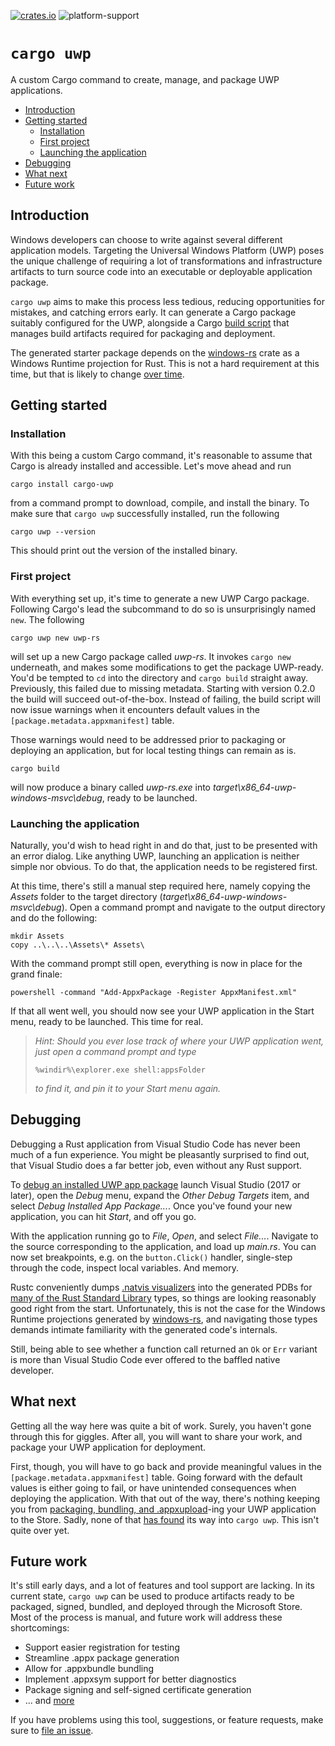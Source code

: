 [![crates.io](https://img.shields.io/crates/v/cargo-uwp.svg)](https://crates.io/crates/cargo-uwp)
![platform-support](https://img.shields.io/badge/platform-windows--only-critical?logo=windows)

# `cargo uwp` <!-- omit in toc -->

A custom Cargo command to create, manage, and package UWP applications.

- [Introduction](#introduction)
- [Getting started](#getting-started)
  - [Installation](#installation)
  - [First project](#first-project)
  - [Launching the application](#launching-the-application)
- [Debugging](#debugging)
- [What next](#what-next)
- [Future work](#future-work)

## Introduction

Windows developers can choose to write against several different application models. Targeting the Universal Windows Platform (UWP) poses the unique challenge of requiring a lot of transformations and infrastructure artifacts to turn source code into an executable or deployable application package.

`cargo uwp` aims to make this process less tedious, reducing opportunities for mistakes, and catching errors early. It can generate a Cargo package suitably configured for the UWP, alongside a Cargo [build script](https://doc.rust-lang.org/cargo/reference/build-scripts.html) that manages build artifacts required for packaging and deployment.

The generated starter package depends on the [windows-rs](https://crates.io/crates/windows) crate as a Windows Runtime projection for Rust. This is not a hard requirement at this time, but that is likely to change [over time](#future-work).

## Getting started

### Installation

With this being a custom Cargo command, it's reasonable to assume that Cargo is already installed and accessible. Let's move ahead and run

```none
cargo install cargo-uwp
```

from a command prompt to download, compile, and install the binary. To make sure that `cargo uwp` successfully installed, run the following

```none
cargo uwp --version
```

This should print out the version of the installed binary.

### First project

With everything set up, it's time to generate a new UWP Cargo package. Following Cargo's lead the subcommand to do so is unsurprisingly named `new`. The following

```none
cargo uwp new uwp-rs
```

will set up a new Cargo package called *uwp-rs*. It invokes `cargo new` underneath, and makes some modifications to get the package UWP-ready. You'd be tempted to `cd` into the directory and `cargo build` straight away. Previously, this failed due to missing metadata. Starting with version 0.2.0 the build will succeed out-of-the-box. Instead of failing, the build script will now issue warnings when it encounters default values in the `[package.metadata.appxmanifest]` table.

Those warnings would need to be addressed prior to packaging or deploying an application, but for local testing things can remain as is.

```none
cargo build
```

will now produce a binary called *uwp-rs.exe* into *target\\x86_64-uwp-windows-msvc\\debug*, ready to be launched.

### Launching the application

Naturally, you'd wish to head right in and do that, just to be presented with an error dialog. Like anything UWP, launching an application is neither simple nor obvious. To do that, the application needs to be registered first.

At this time, there's still a manual step required here, namely copying the *Assets* folder to the target directory (*target\\x86_64-uwp-windows-msvc\\debug*). Open a command prompt and navigate to the output directory and do the following:

```none
mkdir Assets
copy ..\..\..\Assets\* Assets\
```

With the command prompt still open, everything is now in place for the grand finale:

```none
powershell -command "Add-AppxPackage -Register AppxManifest.xml"
```

If that all went well, you should now see your UWP application in the Start menu, ready to be launched. This time for real.

> *Hint: Should you ever lose track of where your UWP application went, just open a command prompt and type*
> 
> ```none
> %windir%\explorer.exe shell:appsFolder
> ```
> 
> *to find it, and pin it to your Start menu again.*

## Debugging

Debugging a Rust application from Visual Studio Code has never been much of a fun experience. You might be pleasantly surprised to find out, that Visual Studio does a far better job, even without any Rust support.

To [debug an installed UWP app package](https://docs.microsoft.com/en-us/visualstudio/debugger/debug-installed-app-package) launch Visual Studio (2017 or later), open the *Debug* menu, expand the *Other Debug Targets* item, and select *Debug Installed App Package...*. Once you've found your new application, you can hit *Start*, and off you go.

With the application running go to *File*, *Open*, and select *File...*. Navigate to the source corresponding to the application, and load up *main.rs*. You can now set breakpoints, e.g. on the `button.Click()` handler, single-step through the code, inspect local variables. And memory.

Rustc conveniently dumps [.natvis visualizers](https://docs.microsoft.com/en-us/visualstudio/debugger/create-custom-views-of-native-objects) into the generated PDBs for [many of the Rust Standard Library](https://github.com/rust-lang/rust/issues/40460) types, so things are looking reasonably good right from the start. Unfortunately, this is not the case for the Windows Runtime projections generated by [windows-rs](https://crates.io/crates/windows), and navigating those types demands intimate familiarity with the generated code's internals.

Still, being able to see whether a function call returned an `Ok` or `Err` variant is more than Visual Studio Code ever offered to the baffled native developer.

## What next

Getting all the way here was quite a bit of work. Surely, you haven't gone through this for giggles. After all, you will want to share your work, and package your UWP application for deployment.

First, though, you will have to go back and provide meaningful values in the `[package.metadata.appxmanifest]` table. Going forward with the default values is either going to fail, or have unintended consequences when deploying the application. With that out of the way, there's nothing keeping you from [packaging, bundling, and .appxupload](docs/appx/Packaging.md)-ing your UWP application to the Store. Sadly, none of that [has found](#future-work) its way into `cargo uwp`. This isn't quite over yet.

## Future work

It's still early days, and a lot of features and tool support are lacking. In its current state, `cargo uwp` can be used to produce artifacts ready to be packaged, signed, bundled, and deployed through the Microsoft Store. Most of the process is manual, and future work will address these shortcomings:

* Support easier registration for testing
* Streamline .appx package generation
* Allow for .appxbundle bundling
* Implement .appxsym support for better diagnostics
* Package signing and self-signed certificate generation
* ... and [more](https://github.com/tim-weis/cargo-uwp/issues)

If you have problems using this tool, suggestions, or feature requests, make sure to [file an issue](https://github.com/tim-weis/cargo-uwp/issues/new).

